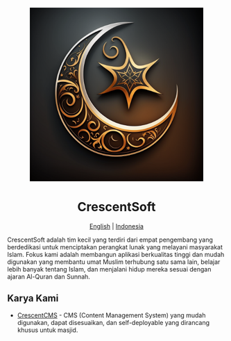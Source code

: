 <p align="center">
    <img src="../assets/logo.png" width="400px" alt="CrescentSoft Logo">
</p>

<h1 align="center">CrescentSoft</h1>

<p align="center">
    <a href="./README.md">English</a> |
    <a href="#">Indonesia</a>
</p>


CrescentSoft adalah tim kecil yang terdiri dari empat pengembang yang berdedikasi untuk menciptakan perangkat lunak yang melayani masyarakat Islam. Fokus kami adalah membangun aplikasi berkualitas tinggi dan mudah digunakan yang membantu umat Muslim terhubung satu sama lain, belajar lebih banyak tentang Islam, dan menjalani hidup mereka sesuai dengan ajaran Al-Quran dan Sunnah.

## Karya Kami

* [CrescentCMS](https://github.com/CrescentSoft/CrescentCMS) - CMS (Content Management System) yang mudah digunakan, dapat disesuaikan, dan self-deployable yang dirancang khusus untuk masjid.
